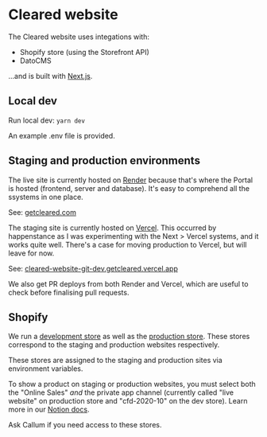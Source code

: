 # Cleared website

The Cleared website uses integations with:

- Shopify store (using the Storefront API)
- DatoCMS

…and is built with [Next.js](https://nextjs.org/learn).

## Local dev

Run local dev: `yarn dev`

An example .env file is provided.

## Staging and production environments

The live site is currently hosted on [Render](https://render.com/) because that's where the Portal is hosted (frontend, server and database). It's easy to comprehend all the ssystems in one place.

See: [getcleared.com](https://getcleared.com/)

The staging site is currently hosted on [Vercel](https://vercel.com/). This occurred by happenstance as I was experimenting with the Next > Vercel systems, and it works quite well. There's a case for moving production to Vercel, but will leave for now.

See: [cleared-website-git-dev.getcleared.vercel.app](https://cleared-website-git-dev.getcleared.vercel.app/)

We also get PR deploys from both Render and Vercel, which are useful to check before finalising pull requests.

## Shopify

We run a [development store](https://all-cleared-dev.myshopify.com/) as well as the [production store](https://getcleared.myshopify.com/). These stores correspond to the staging and production websites respectively.

These stores are assigned to the staging and production sites via environment variables.

To show a product on staging or production websites, you must select both the "Online Sales" _and_ the private app channel (currently called "live website" on production store and "cfd-2020-10" on the dev store). Learn more in our [Notion docs](https://www.notion.so/callum/Headless-Shopify-system-ee9e62454f334a64bfe70ac2cb29f249).

Ask Callum if you need access to these stores.
